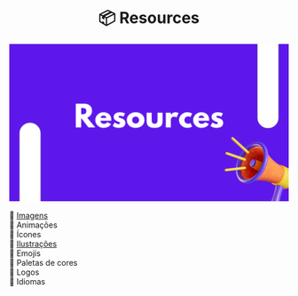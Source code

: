 <h1 align="center"> 📦 Resources</h1> 

<img src="assets/images/banner.png" alt="banner">

<!-- <h2 align="left"> 💻 Sites</h2> -->

🚀 [Imagens](pages/sites/index.md#-images)<br>
🚀 Animações<br>
🚀 Ícones<br>
🚀 [Ilustrações](pages/sites/index.md#-illustrations)<br>
🚀 Emojis<br>
🚀 Paletas de cores<br>
🚀 Logos<br>
🚀 Idiomas<br>
